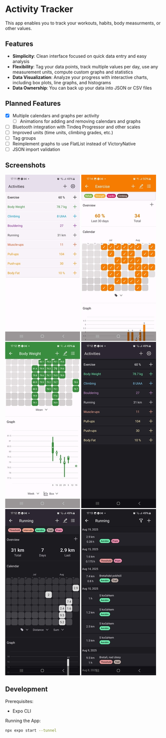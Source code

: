 # Activity Tracker

This app enables you to track your workouts, habits, body measurments, or other values.

## Features

- **Simplicity**: Clean interface focused on quick data entry and easy analysis
- **Flexibility**: Tag your data points, track multiple values per day, use any measurement units, compute custom graphs and statistics
- **Data Visualization**: Analyze your progress with interactive charts, including box plots, line graphs, and histograms
- **Data Ownership**: You can back up your data into JSON or CSV files

## Planned Features

- [x] Multiple calendars and graphs per activity
  - [ ] Animations for adding and removing calendars and graphs
- [ ] Bluetooth integration with Tindeq Progressor and other scales
- [ ] Improved units (time units, climbing grades, etc.)
- [ ] Tag groups
- [ ] Reimplement graphs to use FlatList instead of VictoryNative
- [ ] JSON import validation

## Screenshots

[![Screenshot 1](screenshots/sshot-1.thumb.jpg)](screenshots/sshot-1.jpg)
[![Screenshot 2](screenshots/sshot-2.thumb.jpg)](screenshots/sshot-2.jpg)
[![Screenshot 3](screenshots/sshot-3.thumb.jpg)](screenshots/sshot-3.jpg)
[![Screenshot 4](screenshots/sshot-4.thumb.jpg)](screenshots/sshot-4.jpg)
[![Screenshot 5](screenshots/sshot-5.thumb.jpg)](screenshots/sshot-5.jpg)
[![Screenshot 6](screenshots/sshot-6.thumb.jpg)](screenshots/sshot-6.jpg)

## Development

Prerequisites:

- Expo CLI

Running the App:

```bash
npx expo start --tunnel
```
